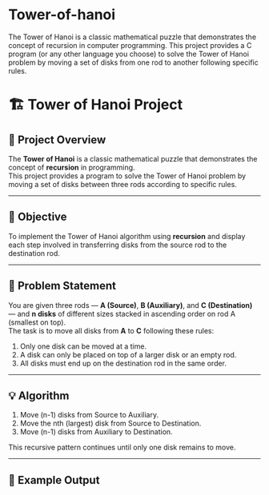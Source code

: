 # Tower-of-hanoi
The Tower of Hanoi is a classic mathematical puzzle that demonstrates the concept of recursion in computer programming. This project provides a C program (or any other language you choose) to solve the Tower of Hanoi problem by moving a set of disks from one rod to another following specific rules.
# 🏗️ Tower of Hanoi Project

## 📘 Project Overview
The **Tower of Hanoi** is a classic mathematical puzzle that demonstrates the concept of **recursion** in programming.  
This project provides a program to solve the Tower of Hanoi problem by moving a set of disks between three rods according to specific rules.

---

## 🎯 Objective
To implement the Tower of Hanoi algorithm using **recursion** and display each step involved in transferring disks from the source rod to the destination rod.

---

## 🧩 Problem Statement
You are given three rods — **A (Source)**, **B (Auxiliary)**, and **C (Destination)** — and **n disks** of different sizes stacked in ascending order on rod A (smallest on top).  
The task is to move all disks from **A** to **C** following these rules:

1. Only one disk can be moved at a time.  
2. A disk can only be placed on top of a larger disk or an empty rod.  
3. All disks must end up on the destination rod in the same order.

---

## 💡 Algorithm
1. Move (n-1) disks from Source to Auxiliary.  
2. Move the nth (largest) disk from Source to Destination.  
3. Move (n-1) disks from Auxiliary to Destination.  

This recursive pattern continues until only one disk remains to move.

---

## 🧠 Example Output


